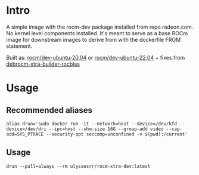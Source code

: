 # Intro

A simple image with the rocm-dev package installed from repo.radeon.com. No kernel level components installed. It's meant to serve as a base ROCm image for downstream images to derive from with the dockerfile FROM statement. 

Built as:
[rocm/dev-ubuntu-20.04](https://hub.docker.com/r/rocm/dev-ubuntu-20.04) or [rocm/dev-ubuntu-22.04](https://hub.docker.com/r/rocm/dev-ubuntu-22.04) + fixes from [debrocm-xtra-builder-rocblas](../rocm-xtra-builder-rocblas)

# Usage

## Recommended aliases

```shell
alias drun='sudo docker run -it --network=host --device=/dev/kfd --device=/dev/dri --ipc=host --shm-size 16G --group-add video --cap-add=SYS_PTRACE --security-opt seccomp=unconfined -v $(pwd):/current'
```

## Usage
```shell
drun --pull=always --rm ulyssesrr/rocm-xtra-dev:latest
```
